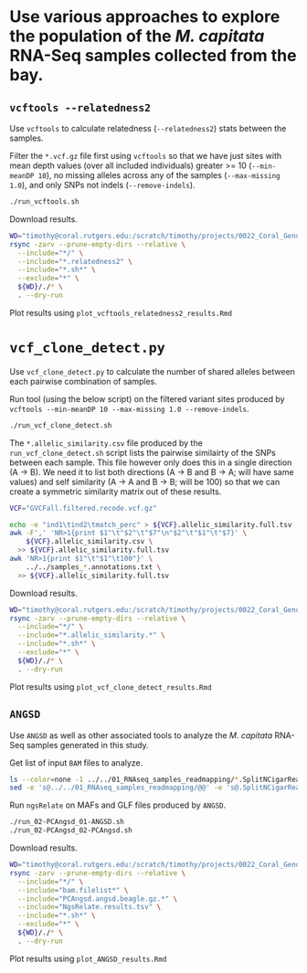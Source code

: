 # Use various approaches to explore the population of the *M. capitata* RNA-Seq samples collected from the bay.

## `vcftools --relatedness2`

Use `vcftools` to calculate relatedness (`--relatedness2`) stats between the samples.

Filter the `*.vcf.gz` file first using `vcftools` so that we have just sites with mean depth values (over all included individuals) greater >= 10 (`--min-meanDP 10`), no missing alleles across any of the samples (`--max-missing 1.0`), and only SNPs not indels (`--remove-indels`).

```bash
./run_vcftools.sh
```

Download results.

```bash
WD="timothy@coral.rutgers.edu:/scratch/timothy/projects/0022_Coral_Genotype_Analysis/03_Analysis/2022-02-05/Montipora_capitata/03_polulation_structure/vcftools_relatedness2/"
rsync -zarv --prune-empty-dirs --relative \
  --include="*/" \
  --include="*.relatedness2" \
  --include="*.sh*" \
  --exclude="*" \
  ${WD}/./* \
  . --dry-run
```

Plot results using `plot_vcftools_relatedness2_results.Rmd`

# `vcf_clone_detect.py`

Use `vcf_clone_detect.py` to calculate the number of shared alleles between each pairwise combination of samples.

Run tool (using the below script) on the filtered variant sites produced by `vcftools --min-meanDP 10 --max-missing 1.0 --remove-indels`.

```bash
./run_vcf_clone_detect.sh
```

The `*.allelic_similarity.csv` file produced by the `run_vcf_clone_detect.sh` script lists the pairwise similairty of the SNPs between each sample. This file however only does this in a single direction (A -> B). We need it to list both directions (A -> B and B -> A; will have same values) and self similarity (A -> A and B -> B; will be 100) so that we can create a symmetric similarity matrix out of these results.

```bash
VCF="GVCFall.filtered.recode.vcf.gz"

echo -e "ind1\tind2\tmatch_perc" > ${VCF}.allelic_similarity.full.tsv
awk -F',' 'NR>1{print $1"\t"$2"\t"$7"\n"$2"\t"$1"\t"$7}' \
    ${VCF}.allelic_similarity.csv \
  >> ${VCF}.allelic_similarity.full.tsv
awk 'NR>1{print $1"\t"$1"\t100"}' \
    ../../samples_*.annotations.txt \
  >> ${VCF}.allelic_similarity.full.tsv
```

Download results.

```bash
WD="timothy@coral.rutgers.edu:/scratch/timothy/projects/0022_Coral_Genotype_Analysis/03_Analysis/2022-02-05/Montipora_capitata/03_polulation_structure/vcf_clone_detect/"
rsync -zarv --prune-empty-dirs --relative \
  --include="*/" \
  --include="*.allelic_similarity.*" \
  --include="*.sh*" \
  --exclude="*" \
  ${WD}/./* \
  . --dry-run
```

Plot results using `plot_vcf_clone_detect_results.Rmd`

## `ANGSD`

Use `ANGSD` as well as other associated tools to analyze the *M. capitata* RNA-Seq samples generated in this study. 

Get list of input `BAM` files to analyze.

```bash
ls --color=none -1 ../../01_RNAseq_samples_readmapping/*.SplitNCigarReads.split.bam > bam.filelist
sed -e 's@../../01_RNAseq_samples_readmapping/@@' -e 's@.SplitNCigarReads.split.bam@@' bam.filelist > bam.filelist.labels
```

Run `ngsRelate` on MAFs and GLF files produced by `ANGSD`.

```bash
./run_02-PCAngsd_01-ANGSD.sh
./run_02-PCAngsd_02-PCAngsd.sh
```

Download results.

```bash
WD="timothy@coral.rutgers.edu:/scratch/timothy/projects/0022_Coral_Genotype_Analysis/03_Analysis/2022-02-05/Montipora_capitata/03_polulation_structure/ANGSD/"
rsync -zarv --prune-empty-dirs --relative \
  --include="*/" \
  --include="bam.filelist*" \
  --include="PCAngsd.angsd.beagle.gz.*" \
  --include="NgsRelate.results.tsv" \
  --include="*.sh*" \
  --exclude="*" \
  ${WD}/./* \
  . --dry-run
```

Plot results using `plot_ANGSD_results.Rmd`
